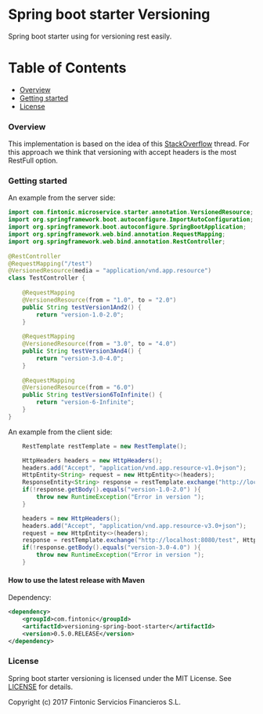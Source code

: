 # Spring boot starter Versioning

Spring boot starter using for versioning rest easily.

# Table of Contents
 
- [Overview](#overview)
- [Getting started](#getting-started)
- [License](#license)


### Overview

This implementation is based on the idea of this [StackOverflow](http://stackoverflow.com/questions/20198275/how-to-manage-rest-api-versioning-with-spring) thread.
For this approach we think that versioning with accept headers is the most RestFull option.
 

### Getting started


An example from the server side:

```java
import com.fintonic.microservice.starter.annotation.VersionedResource;
import org.springframework.boot.autoconfigure.ImportAutoConfiguration;
import org.springframework.boot.autoconfigure.SpringBootApplication;
import org.springframework.web.bind.annotation.RequestMapping;
import org.springframework.web.bind.annotation.RestController;
    
@RestController
@RequestMapping("/test")
@VersionedResource(media = "application/vnd.app.resource")
class TestController {
    
    @RequestMapping
    @VersionedResource(from = "1.0", to = "2.0")
    public String testVersion1And2() {
        return "version-1.0-2.0";
    }
    
    @RequestMapping
    @VersionedResource(from = "3.0", to = "4.0")
    public String testVersion3And4() {
        return "version-3.0-4.0";
    }
    
    @RequestMapping
    @VersionedResource(from = "6.0")
    public String testVersion6ToInfinite() {
        return "version-6-Infinite";
    }
}
```

An example from the client side:

```java
    RestTemplate restTemplate = new RestTemplate();

    HttpHeaders headers = new HttpHeaders();
    headers.add("Accept", "application/vnd.app.resource-v1.0+json");
    HttpEntity<String> request = new HttpEntity<>(headers);
    ResponseEntity<String> response = restTemplate.exchange("http://localhost:8080/test", HttpMethod.GET, request, String.class);
    if(!response.getBody().equals("version-1.0-2.0") ){
        throw new RuntimeException("Error in version ");
    }

    headers = new HttpHeaders();
    headers.add("Accept", "application/vnd.app.resource-v3.0+json");
    request = new HttpEntity<>(headers);
    response = restTemplate.exchange("http://localhost:8080/test", HttpMethod.GET, request, String.class);
    if(!response.getBody().equals("version-3.0-4.0") ){
        throw new RuntimeException("Error in version ");
    }
```

#### How to use the latest release with Maven

Dependency:

```xml
<dependency>
    <groupId>com.fintonic</groupId>
    <artifactId>versioning-spring-boot-starter</artifactId>
    <version>0.5.0.RELEASE</version>
</dependency>

```

### License

Spring boot starter versioning is licensed under the MIT License. See [LICENSE](LICENSE.md) for details.

Copyright (c) 2017 Fintonic Servicios Financieros S.L.